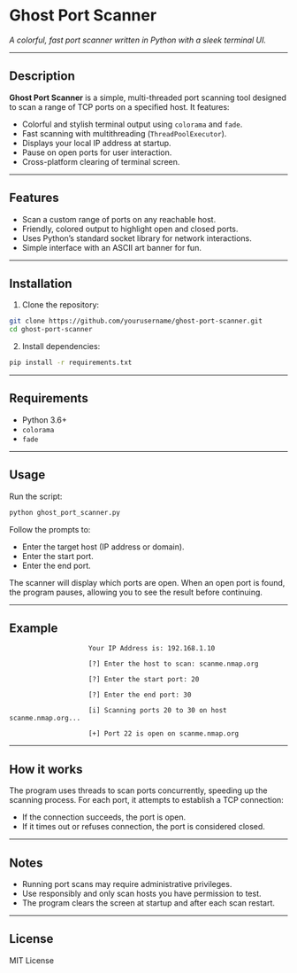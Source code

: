 # Ghost Port Scanner

*A colorful, fast port scanner written in Python with a sleek terminal UI.*

---

## Description

**Ghost Port Scanner** is a simple, multi-threaded port scanning tool designed to scan a range of TCP ports on a specified host. It features:

* Colorful and stylish terminal output using `colorama` and `fade`.
* Fast scanning with multithreading (`ThreadPoolExecutor`).
* Displays your local IP address at startup.
* Pause on open ports for user interaction.
* Cross-platform clearing of terminal screen.

---

## Features

* Scan a custom range of ports on any reachable host.
* Friendly, colored output to highlight open and closed ports.
* Uses Python’s standard socket library for network interactions.
* Simple interface with an ASCII art banner for fun.

---

## Installation

1. Clone the repository:

```bash
git clone https://github.com/yourusername/ghost-port-scanner.git
cd ghost-port-scanner
```

2. Install dependencies:

```bash
pip install -r requirements.txt
```

---

## Requirements

* Python 3.6+
* `colorama`
* `fade`

---

## Usage

Run the script:

```bash
python ghost_port_scanner.py
```

Follow the prompts to:

* Enter the target host (IP address or domain).
* Enter the start port.
* Enter the end port.

The scanner will display which ports are open. When an open port is found, the program pauses, allowing you to see the result before continuing.

---

## Example

```plaintext
                    Your IP Address is: 192.168.1.10

                    [?] Enter the host to scan: scanme.nmap.org

                    [?] Enter the start port: 20

                    [?] Enter the end port: 30

                    [i] Scanning ports 20 to 30 on host scanme.nmap.org...

                    [+] Port 22 is open on scanme.nmap.org
```

---

## How it works

The program uses threads to scan ports concurrently, speeding up the scanning process. For each port, it attempts to establish a TCP connection:

* If the connection succeeds, the port is open.
* If it times out or refuses connection, the port is considered closed.

---

## Notes

* Running port scans may require administrative privileges.
* Use responsibly and only scan hosts you have permission to test.
* The program clears the screen at startup and after each scan restart.

---

## License

MIT License
